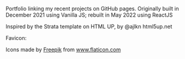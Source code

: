 Portfolio linking my recent projects on GitHub pages. Originally built in December 2021 using Vanilla JS; rebuilt in May 2022 using ReactJS

Inspired by the Strata template on HTML UP, by @ajlkn
html5up.net

Favicon:

<div>Icons made by <a href="https://www.freepik.com" title="Freepik">Freepik</a> from <a href="https://www.flaticon.com/" title="Flaticon">www.flaticon.com</a></div>
